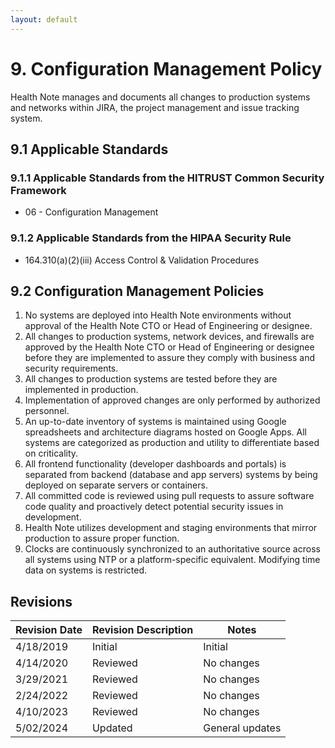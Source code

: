 ```yaml
---
layout: default
---
```


# 9. Configuration Management Policy

Health Note manages and documents all changes to production systems and networks within JIRA, the project management and issue tracking system. 

## 9.1 Applicable Standards

### 9.1.1 Applicable Standards from the HITRUST Common Security Framework

* 06 - Configuration Management

### 9.1.2 Applicable Standards from the HIPAA Security Rule

* 164.310(a)(2)(iii) Access Control & Validation Procedures

## 9.2 Configuration Management Policies

1. No systems are deployed into Health Note environments without approval of the Health Note CTO or Head of Engineering or designee.
2. All changes to production systems, network devices, and firewalls are approved by the Health Note CTO or Head of Engineering or designee before they are implemented to assure they comply with business and security requirements.
3. All changes to production systems are tested before they are implemented in production.
4. Implementation of approved changes are only performed by authorized personnel.
5. An up-to-date inventory of systems is maintained using Google spreadsheets and architecture diagrams hosted on Google Apps. All systems are categorized as production and utility to differentiate based on criticality.
6. All frontend functionality (developer dashboards and portals) is separated from backend (database and app servers) systems by being deployed on separate servers or containers.
7. All committed code is reviewed using pull requests to assure software code quality and proactively detect potential security issues in development.
8. Health Note utilizes development and staging environments that mirror production to assure proper function.
9. Clocks are continuously synchronized to an authoritative source across all systems using NTP or a platform-specific equivalent. Modifying time data on systems is restricted.

## Revisions

| Revision Date | Revision Description        | Notes               |
| --------------| --------------------------- | ------------------- |
| 4/18/2019     | Initial                     | Initial             |
| 4/14/2020     | Reviewed                    | No changes          | 
| 3/29/2021     | Reviewed                    | No changes          |
| 2/24/2022     | Reviewed                    | No changes          |
| 4/10/2023     | Reviewed                    | No changes          |
| 5/02/2024     | Updated                     | General updates     |